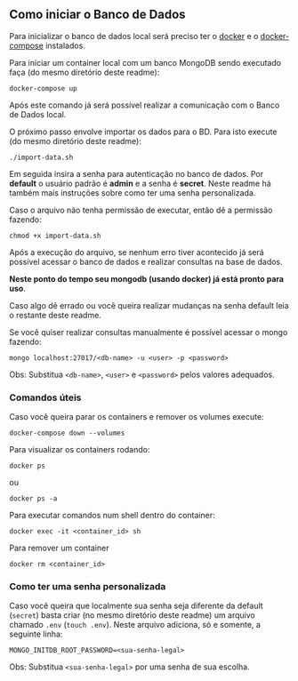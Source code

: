 ## Como iniciar o Banco de Dados

Para inicializar o banco de dados local será preciso ter o [docker](https://docs.docker.com/install/linux/docker-ce/ubuntu/#install-docker-ce) e o [docker-compose](https://docs.docker.com/compose/install/) instalados.

Para iniciar um container local com um banco MongoDB sendo executado faça (do mesmo diretório deste readme):

```
docker-compose up
```

Após este comando já será possível realizar a comunicação com o Banco de Dados local.

O próximo passo envolve importar os dados para o BD. Para isto execute (do mesmo diretório deste readme):

```
./import-data.sh
```

Em seguida insira a senha para autenticação no banco de dados.
Por **default** o usuário padrão é **admin** e a senha é **secret**. Neste readme há também mais instruções sobre como ter uma senha personalizada.

Caso o arquivo não tenha permissão de executar, então dê a permissão fazendo:

```
chmod +x import-data.sh
```

Após a execução do arquivo, se nenhum erro tiver acontecido já será possível acessar o banco de dados e realizar consultas na base de dados.

**Neste ponto do tempo seu mongodb (usando docker) já está pronto para uso**. 

Caso algo dê errado ou você queira realizar mudanças na senha default leia o restante deste readme.

Se você quiser realizar consultas manualmente é possível acessar o mongo fazendo:

```
mongo localhost:27017/<db-name> -u <user> -p <password>
```

Obs: Substitua `<db-name>`, `<user>` e `<password>` pelos valores adequados.

### Comandos úteis

Caso você queira parar os containers e remover os volumes execute:

```
docker-compose down --volumes
```

Para visualizar os containers rodando:

```
docker ps
```

ou 

```
docker ps -a
```

Para executar comandos num shell dentro do container:

```
docker exec -it <container_id> sh
```

Para remover um container

```
docker rm <container_id>
```

### Como ter uma senha personalizada

Caso você queira que localmente sua senha seja diferente da default (`secret`) basta criar (no mesmo diretório deste readme) um arquivo chamado `.env` (`touch .env`). Neste arquivo adiciona, só e somente, a seguinte linha:

```
MONGO_INITDB_ROOT_PASSWORD=<sua-senha-legal>
```

Obs: Substitua `<sua-senha-legal>` por uma senha de sua escolha.


